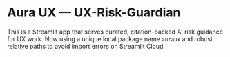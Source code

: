 # Aura UX — UX-Risk-Guardian

This is a Streamlit app that serves curated, citation-backed AI risk guidance for UX work.
Now using a unique local package name `auraux` and robust relative paths to avoid import errors on Streamlit Cloud.
